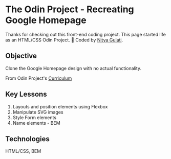 # The Odin Project - Recreating Google Homepage

Thanks for checking out this front-end coding project. This page started life as an HTML/CSS Odin Project. 🎉 Coded by [Nitya Gulati](https://nityagulati.github.io).


## Objective

Clone the Google Homepage design with no actual functionality.

From Odin Project's [Curriculum](https://www.theodinproject.com/courses/web-development-101/lessons/html-css)


## Key Lessons

1. Layouts and position elements using Flexbox
2. Manipulate SVG images
3. Style Form elements
4. Name elements - BEM

## Technologies

HTML/CSS, BEM
